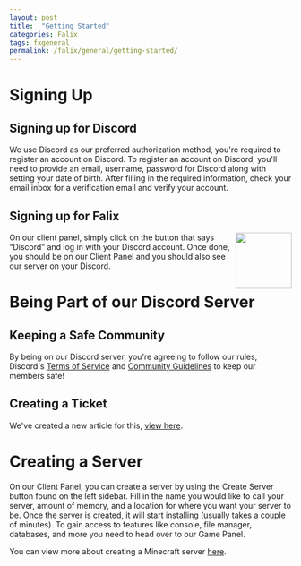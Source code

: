 ```yaml
---
layout: post
title:  "Getting Started"
categories: Falix
tags: fxgeneral
permalink: /falix/general/getting-started/
---
```

# Signing Up
## Signing up for Discord
We use Discord as our preferred authorization method, you're required to register an account on Discord. To register an account on Discord, you'll need to provide an email, username, password for Discord along with setting your date of birth. After filling in the required information, check your email inbox for a verification email and verify your account.

## Signing up for Falix
<img width="100" style="float: right;" src="https://help.falixnodes.net/assets/images/client-login.gif">

 On our client panel, simply click on the button that says “Discord” and log in with your Discord account. Once done, you should be on our Client Panel and you should also see our server on your Discord.

# Being Part of our Discord Server
## Keeping a Safe Community
By being on our Discord server, you're agreeing to follow our rules, Discord's [Terms of Service](https://discord.com/terms) and [Community Guidelines](https://discord.com/guidelines) to keep our members safe!

## Creating a Ticket
We've created a new article for this, [view here](https://help.falixnodes.net/falix/support/tickets-and-support#creating-a-ticket).

# Creating a Server
On our Client Panel, you can create a server by using the Create Server button found on the left sidebar. Fill in the name you would like to call your server, amount of memory, and a location for where you want your server to be. Once the server is created, it will start installing (usually takes a couple of minutes). To gain access to features like console, file manager, databases, and more you need to head over to our Game Panel.

You can view more about creating a Minecraft server [here](https://help.falixnodes.net/minecraft/general/getting-started/).